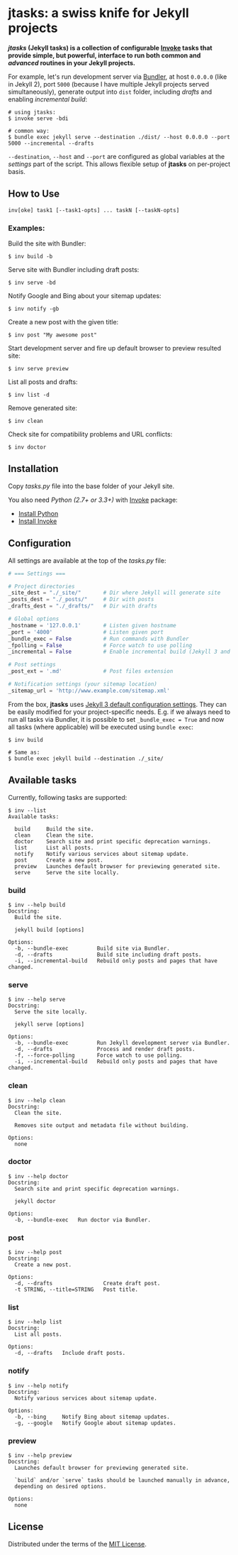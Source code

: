 jtasks: a swiss knife for Jekyll projects
=========================================

**_jtasks_ (Jekyll tasks) is a collection of configurable [Invoke](http://www.pyinvoke.org/) tasks that provide simple, but powerful, interface to run both common and _advanced_ routines in your Jekyll projects.**

For example, let's run development server via [Bundler](http://bundler.io/), at host `0.0.0.0` (like in Jekyll 2), port `5000` (because I have multiple Jekyll projects served simultaneously), generate output into `dist` folder, including *drafts* and enabling *incremental build*:

```
# using jtasks:
$ invoke serve -bdi

# common way:
$ bundle exec jekyll serve --destination ./dist/ --host 0.0.0.0 --port 5000 --incremental --drafts
```

`--destination`, `--host` and `--port` are configured as global variables at the *settings* part of the script. This allows flexible setup of **jtasks** on per-project basis.


How to Use
----------

```
inv[oke] task1 [--task1-opts] ... taskN [--taskN-opts]
```

### Examples:

Build the site with Bundler:
```
$ inv build -b
```

Serve site with Bundler including draft posts:
```
$ inv serve -bd
```

Notify Google and Bing about your sitemap updates:
```
$ inv notify -gb
```

Create a new post with the given title:
```
$ inv post "My awesome post"
```

Start development server and fire up default browser to preview resulted site:
```
$ inv serve preview
```

List all posts and drafts:
```
$ inv list -d
```

Remove generated site:
```
$ inv clean
```

Check site for compatibility problems and URL conflicts:
```
$ inv doctor
```


Installation
------------

Copy *tasks.py* file into the base folder of your Jekyll site.

You also need *Python (2.7+ or 3.3+)* with [Invoke](http://www.pyinvoke.org/index.html) package:

* [Install Python](https://www.python.org/downloads/)
* [Install Invoke](http://www.pyinvoke.org/installing.html)


Configuration
-------------

All settings are available at the top of the *tasks.py* file:

```python
# === Settings ===

# Project directories
_site_dest = "./_site/"       # Dir where Jekyll will generate site
_posts_dest = "./_posts/"     # Dir with posts
_drafts_dest = "./_drafts/"   # Dir with drafts

# Global options
_hostname = '127.0.0.1'       # Listen given hostname
_port = '4000'                # Listen given port
_bundle_exec = False          # Run commands with Bundler
_fpolling = False             # Force watch to use polling
_incremental = False          # Enable incremental build (Jekyll 3 and higher!)

# Post settings
_post_ext = '.md'             # Post files extension

# Notification settings (your sitemap location)
_sitemap_url = 'http://www.example.com/sitemap.xml'
```

From the box, **jtasks** uses [Jekyll 3 default configuration settings](http://jekyllrb.com/docs/configuration/). They can be easily modified for your project-specific needs. E.g. if we always need to run all tasks via Bundler, it is possible to set `_bundle_exec = True` and now all tasks (where applicable) will be executed using `bundle exec`:

```
$ inv build

# Same as:
$ bundle exec jekyll build --destination ./_site/
```


Available tasks
---------------

Currently, following tasks are supported:

```
$ inv --list
Available tasks:

  build     Build the site.
  clean     Clean the site.
  doctor    Search site and print specific deprecation warnings.
  list      List all posts.
  notify    Notify various services about sitemap update.
  post      Create a new post.
  preview   Launches default browser for previewing generated site.
  serve     Serve the site locally.
```

### build

```
$ inv --help build
Docstring:
  Build the site.

  jekyll build [options]

Options:
  -b, --bundle-exec         Build site via Bundler.
  -d, --drafts              Build site including draft posts.
  -i, --incremental-build   Rebuild only posts and pages that have changed.
```

### serve

```
$ inv --help serve
Docstring:
  Serve the site locally.

  jekyll serve [options]

Options:
  -b, --bundle-exec         Run Jekyll development server via Bundler.
  -d, --drafts              Process and render draft posts.
  -f, --force-polling       Force watch to use polling.
  -i, --incremental-build   Rebuild only posts and pages that have changed.
```

### clean

```
$ inv --help clean
Docstring:
  Clean the site.

  Removes site output and metadata file without building.

Options:
  none
```

### doctor

```
$ inv --help doctor
Docstring:
  Search site and print specific deprecation warnings.

  jekyll doctor

Options:
  -b, --bundle-exec   Run doctor via Bundler.
```

### post

```
$ inv --help post
Docstring:
  Create a new post.

Options:
  -d, --drafts                Create draft post.
  -t STRING, --title=STRING   Post title.
```

### list

```
$ inv --help list
Docstring:
  List all posts.

Options:
  -d, --drafts   Include draft posts.
```

### notify

```
$ inv --help notify
Docstring:
  Notify various services about sitemap update.

Options:
  -b, --bing     Notify Bing about sitemap updates.
  -g, --google   Notify Google about sitemap updates.
```


### preview

```
$ inv --help preview
Docstring:
  Launches default browser for previewing generated site.

  `build` and/or `serve` tasks should be launched manually in advance,
  depending on desired options.

Options:
  none
```


License
-------

Distributed under the terms of the [MIT License](https://opensource.org/licenses/MIT).
